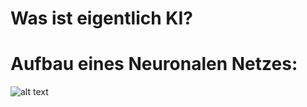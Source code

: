 # Was ist eigentlich KI?

# Aufbau eines Neuronalen Netzes:
![alt text](https://github.com/JTMoo/Mechatronics/new/main/CNN/image.png?raw=true)
